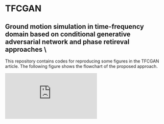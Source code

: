 # TFCGAN
## Ground motion simulation in time-frequency domain based on conditional generative adversarial network and phase retireval approaches \\

This repository contains codes for reproducing some figures in the TFCGAN article. The following figure shows the flowchart of the proposed approach. 

![alt text](https://github.com/resfahani/TFCGAN/fig/Flowchart.pdf?raw=true)

